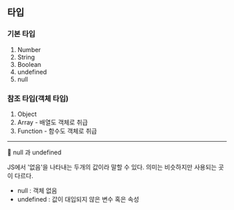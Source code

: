 ## 타입

### 기본 타입

1. Number
2. String
3. Boolean
4. undefined
5. null

### 참조 타입(객체 타입)

1. Object
2. Array - 배열도 객체로 취급
3. Function - 함수도 객체로 취급

---

📌 null 과 undefined

JS에서 '없음'을 나타내는 두개의 값이라 말할 수 있다. 의미는 비슷하지만 사용되는 곳이 다르다.

- null : 객체 없음
- undefined : 값이 대입되지 않은 변수 혹은 속성
